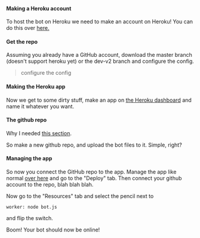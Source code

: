  #### Making a Heroku account
To host the bot on Heroku we need to make an account on Heroku!
You can do this over [here.](dashboard.heroku.com)

#### Get the repo
Assuming you already have a GitHub account, download the master branch (doesn't support heroku yet) or the dev-v2 branch and configure the config.
> configure the config

#### Making the Heroku app
Now we get to some dirty stuff, make an app on [the Heroku dashboard](https://dashboard.heroku.com/new-app) and name it whatever you want.

#### The github repo
Why I needed [this section](./#get-the-repo). 

So make a new github repo, and upload the bot files to it. Simple, right?

#### Managing the app
So now you connect the GitHub repo to the app. Manage the app like normal [over here](dashboard.heroku.com) and go to the "Deploy" tab. Then connect your github account to the repo, blah blah blah.

Now go to the "Resources" tab and select the pencil next to 

    worker: node bot.js

and flip the switch.

Boom! Your bot should now be online!
